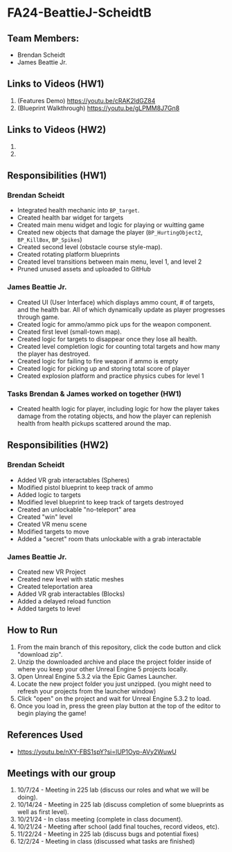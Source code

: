 # FA24-BeattieJ-ScheidtB
## Team Members:
- Brendan Scheidt
- James Beattie Jr.
## Links to Videos (HW1)
1. (Features Demo) https://youtu.be/cRAK2ldGZ84
2. (Blueprint Walkthrough) https://youtu.be/gLPMM8J7Gn8
## Links to Videos (HW2)
1. 
2. 
## Responsibilities (HW1)
### Brendan Scheidt
- Integrated health mechanic into ```BP_target```.
- Created health bar widget for targets
- Created main menu widget and logic for playing or wuitting game
- Created new objects that damage the player (```BP_HurtingObject2```, ```BP_KillBox```, ```BP_Spikes```)
- Created second level (obstacle course style-map).
- Created rotating platform blueprints
- Created level transitions between main menu, level 1, and level 2
- Pruned unused assets and uploaded to GitHub
### James Beattie Jr.
- Created UI (User Interface) which displays ammo count, # of targets, and the health bar. All of which dynamically update as player progresses through game. 
- Created logic for ammo/ammo pick ups for the weapon component.
- Created first level (small-town map). 
- Created logic for targets to disappear once they lose all health.
- Created level completion logic for counting total targets and how many the player has destroyed.
- Created logic for failing to fire weapon if ammo is empty
- Created logic for picking up and storing total score of player
- Created explosion platform and practice physics cubes for level 1
### Tasks Brendan & James worked on together (HW1)
- Created health logic for player, including logic for how the player takes damage from the rotating objects, and how the player can replenish health from health pickups scattered around the map.
## Responsibilities (HW2)
### Brendan Scheidt
- Added VR grab interactables (Spheres)
- Modified pistol blueprint to keep track of ammo
- Added logic to targets
- Modified level blueprint to keep track of targets destroyed
- Created an unlockable "no-teleport" area
- Created "win" level
- Created VR menu scene
- Modified targets to move
- Added a "secret" room thats unlockable with a grab interactable
### James Beattie Jr.
- Created new VR Project
- Created new level with static meshes
- Created teleportation area
- Added VR grab interactables (Blocks)
- Added a delayed reload function
- Added targets to level
## How to Run
1. From the main branch of this repository, click the code button and click "download zip".
2. Unzip the downloaded archive and place the project folder inside of where you keep your other Unreal Engine 5 projects locally.
3. Open Unreal Engine 5.3.2 via the Epic Games Launcher.
4. Locate the new project folder you just unzipped. (you might need to refresh your projects from the launcher window)
5. Click "open" on the project and wait for Unreal Engine 5.3.2 to load.
6. Once you load in, press the green play button at the top of the editor to begin playing the game!
## References Used
- https://youtu.be/nXY-FBS1spY?si=lUP1Oyp-AVy2WuwU
## 	Meetings with our group
1. 10/7/24 - Meeting in 225 lab (discuss our roles and what we will be doing).
2. 10/14/24 - Meeting in 225 lab (discuss completion of some blueprints as well as first level).
3. 10/21/24 - In class meeting (complete in class document).
4. 10/21/24 - Meeting after school (add final touches, record videos, etc).
5. 11/22/24 - Meeting in 225 lab (discuss bugs and potential fixes)
6. 12/2/24 - Meeting in class (discussed what tasks are finished)
